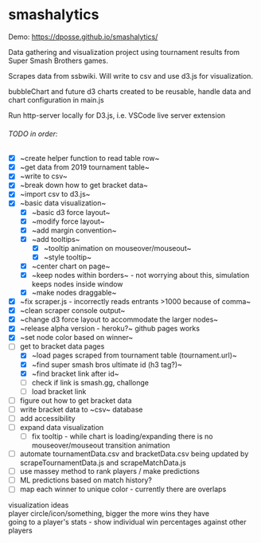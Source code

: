 # smashalytics

Demo: https://dposse.github.io/smashalytics/

Data gathering and visualization project using tournament results from Super Smash Brothers games.

Scrapes data from ssbwiki. Will write to csv and use d3.js for visualization.

bubbleChart and future d3 charts created to be reusable, handle data and chart configuration in main.js

Run http-server locally for D3.js, i.e. VSCode live server extension

###### TODO in order:

   - [x] ~create helper function to read table row~
   - [x] ~get data from 2019 tournament table~
   - [x] ~write to csv~
   - [x] ~break down how to get bracket data~
   - [x] ~import csv to d3.js~
   - [X] ~basic data visualization~
     - [X] ~basic d3 force layout~
     - [X] ~modify force layout~
     - [X] ~add margin convention~
     - [X] ~add tooltips~
       - [X] ~tooltip animation on mouseover/mouseout~
       - [X] ~style tooltip~
     - [X] ~center chart on page~
     - [X] ~keep nodes within borders~ - not worrying about this, simulation keeps nodes inside window
     - [X] ~make nodes draggable~
   - [X] ~fix scraper.js - incorrectly reads entrants >1000 because of comma~
   - [X] ~clean scraper console output~
   - [X] ~change d3 force layout to accommodate the larger nodes~
   - [X] ~release alpha version - heroku?~ github pages works
   - [X] ~set node color based on winner~
   - [ ] get to bracket data pages
     - [X] ~load pages scraped from tournament table (tournament.url)~
     - [X] ~find super smash bros ultimate id (h3 tag?)~
     - [X] ~find bracket link after id~
     - [ ] check if link is smash.gg, challonge
     - [ ] load bracket link
   - [ ] figure out how to get bracket data
   - [ ] write bracket data to ~csv~ database
   - [ ] add accessibility
   - [ ] expand data visualization
     - [ ] fix tooltip - while chart is loading/expanding there is no mouseover/mouseout transition animation
   - [ ] automate tournamentData.csv and bracketData.csv being updated by scrapeTournamentData.js and scrapeMatchData.js
   - [ ] use massey method to rank players / make predictions
   - [ ] ML predictions based on match history?
   - [ ] map each winner to unique color - currently there are overlaps

   visualization ideas  
    player circle/icon/something, bigger the more wins they have  
    going to a player's stats - show individual win percentages against other players  